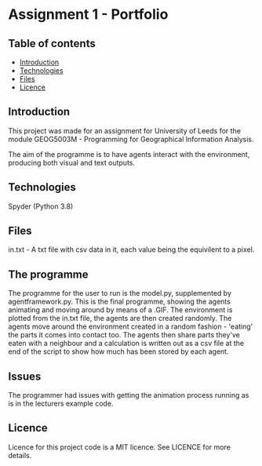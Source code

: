 # Assignment 1 - Portfolio

## Table of contents
* [Introduction](#introduction)
* [Technologies](#technologies)
* [Files](#Files)
* [Licence](#licence)

## Introduction
This project was made for an assignment for University of Leeds for the module GEOG5003M - Programming for Geographical Information Analysis.

The aim of the programme is to have agents interact with the environment, producing both visual and text outputs.

## Technologies
Spyder (Python 3.8)

## Files
in.txt - A txt file with csv data in it, each value being the equivilent to a pixel.

## The programme
The programme for the user to run is the model.py, supplemented by agentframework.py.
This is the final programme, showing the agents animating and moving around by means of a .GIF.
The environment is plotted from the in.txt file, the agents are then created randomly.
The agents move around the environment created in a random fashion - 'eating' the parts it comes into contact too.
The agents then share parts they've eaten with a neighbour and a calculation is written out as a csv file at the end of the script to show how much has been stored by each agent.

## Issues
The programmer had issues with getting the animation process running as is in the lecturers example code.

## Licence
Licence for this project code is a MIT licence. See LICENCE for more details.
